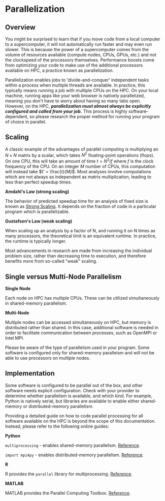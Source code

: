# Parallelization

## Overview

You might be surprised to learn that if you move code from a local computer to a supercomputer, it will not automatically run faster and may even run slower. This is because the power of a supercomputer comes from the volume of resources available (compute nodes, CPUs, GPUs, etc.) and not the clockspeed of the processors themselves. Performance boosts come from optimizing your code to make use of the additional processors available on HPC, a practice known as parallelization.

Parallelization enables jobs to 'divide-and-conquer' independent tasks within a process when multiple threads are available. In practice, this typically means running a job with multiple CPUs on the HPC. On your local machine, running apps like your web browser is natively parallelized, meaning you don't have to worry about having so many tabs open. However, on the HPC, ***parallelization must almost always be explicitly configured and called from your job.*** This process is highly software-dependent, so please research the proper method for running your program of choice in parallel.

## Scaling

A classic example of the advantages of parallel computing is multiplying an $N \times N$ matrix by a scalar, which takes $N^2$ floating-point operations (flops). On one CPU, this will take an amount of time $t = N^2 / f$ where $f$ is the clock frequency of the CPU. On an integer $M$ number of CPUs, this computation will instead take $t' = \frac{t}{M}$. Most analyses involve computations which are not always as independent as matrix multiplication, leading to less than perfect speedup times. 

**Amdahl's Law (strong scaling)**

The behavior of predicted speedup time for an analysis of fixed size is known as [Strong Scaling](https://hpc-wiki.info/hpc/Scaling). It depends on the fraction of code in a particular program which is parallelizable. 

**Gustafson's Law (weak scaling)**

When scaling up an analysis by a factor of N, and running it on N times as many processors, the theoretical limit is an equivalent runtime. In practice, the runtime is typically longer.

Most advancements in research are made from increasing the individual problem size, rather than decreasing time to execution, and therefore benefits more from so-called "weak" scaling. 

## Single versus Multi-Node Parallelism

**Single Node**

Each node on HPC has multiple CPUs. These can be utilized simultaneously in shared-memory parallelism. 

**Multi-Node**

Multiple nodes can be accessed simultaneously on HPC, but memory is distributed rather than shared. In this case, additional software is needed in order to facilitate communication between processes, such as OpenMPI or Intel MPI. 

Please be aware of the type of parallelism used in your program. Some software is configured only for shared-memory paralleism and will not be able to use processors on multiple nodes. 

## Implementation

Some software is configured to be parallel out of the box, and other software needs explicit configuration. Check with your provider to determine whether parallelism is available, and which kind. For example, Python is natively serial, but libraries are available to enable either shared-memory or distributed-memory parallelism.

Providing a detailed guide on how to code parallel processing for all software available on the HPC is beyond the scope of this documentation. Instead, please refer to the following online guides:

**Python**

```multiprocessing``` - enables shared-memory parallelism. [Reference](https://docs.python.org/3/library/multiprocessing.html). 

```import mpi4py``` - enables distributed-memory parallelism. [Reference](https://mpi4py.readthedocs.io/en/stable/).

**R**

R provides the ```parallel``` library for multiprocessing. [Reference](https://dept.stat.lsa.umich.edu/~jerrick/courses/stat701/notes/parallel.html).

**MATLAB**

MATLAB provides the Parallel Computing Toolbox. [Reference](https://www.mathworks.com/products/parallel-computing.html).




